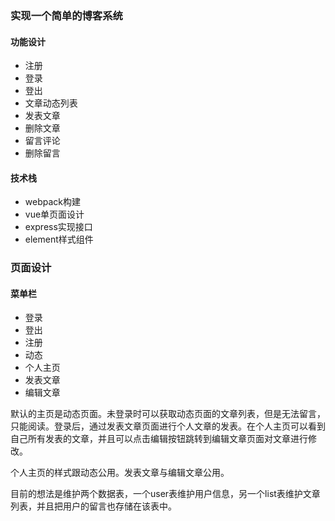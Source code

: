 ### 实现一个简单的博客系统

#### 功能设计

- 注册
- 登录
- 登出
- 文章动态列表
- 发表文章
- 删除文章
- 留言评论
- 删除留言

#### 技术栈

- webpack构建
- vue单页面设计
- express实现接口
- element样式组件

### 页面设计

#### 菜单栏

- 登录
- 登出
- 注册
- 动态
- 个人主页
- 发表文章
- 编辑文章

默认的主页是动态页面。未登录时可以获取动态页面的文章列表，但是无法留言，只能阅读。登录后，通过发表文章页面进行个人文章的发表。在个人主页可以看到自己所有发表的文章，并且可以点击编辑按钮跳转到编辑文章页面对文章进行修改。

个人主页的样式跟动态公用。发表文章与编辑文章公用。

目前的想法是维护两个数据表，一个user表维护用户信息，另一个list表维护文章列表，并且把用户的留言也存储在该表中。
